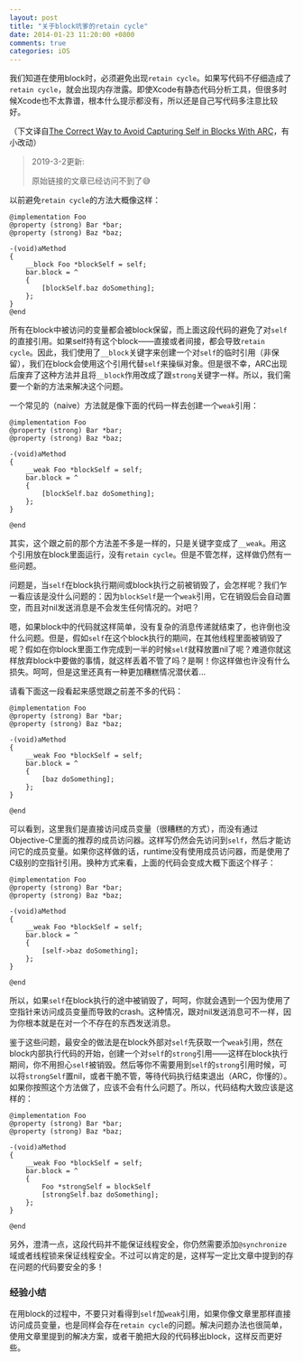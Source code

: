 ```yaml
---
layout: post
title: "关于block坑爹的retain cycle"
date: 2014-01-23 11:20:00 +0800
comments: true
categories: iOS
---
```


[chuan1]: http://beyondvincent.com
[chuan2]: http://beyondvincent.com/blog/2013/12/14/124-communication-patterns
[ref1]: http://blog.random-ideas.net/?p=160


我们知道在使用block时，必须避免出现`retain cycle`。如果写代码不仔细造成了`retain cycle`，就会出现内存泄露。即使Xcode有静态代码分析工具，但很多时候Xcode也不太靠谱，根本什么提示都没有，所以还是自己写代码多注意比较好。

（下文译自[The Correct Way to Avoid Capturing Self in Blocks With ARC][ref1]，有小改动）

> 2019-3-2更新:
>
> 原始链接的文章已经访问不到了😅



以前避免`retain cycle`的方法大概像这样：

```objc
@implementation Foo
@property (strong) Bar *bar;
@property (strong) Baz *baz;

-(void)aMethod
{
    __block Foo *blockSelf = self;
    bar.block = ^
    {
        [blockSelf.baz doSomething];
    };
}
@end
```

所有在block中被访问的变量都会被block保留，而上面这段代码的避免了对`self`的直接引用。如果self持有这个block——直接或者间接，都会导致`retain cycle`。因此，我们使用了`__block`关键字来创建一个对`self`的临时引用（非保留），我们在block会使用这个引用代替`self`来操纵对象。但是很不幸，ARC出现后废弃了这种方法并且将`__block`作用改成了跟`strong`关键字一样。所以，我们需要一个新的方法来解决这个问题。

一个常见的（naive）方法就是像下面的代码一样去创建一个`weak`引用：
```objc
@implementation Foo
@property (strong) Bar *bar;
@property (strong) Baz *baz;

-(void)aMethod
{
    __weak Foo *blockSelf = self;
    bar.block = ^
    {
        [blockSelf.baz doSomething];
    };
}

@end
```

其实，这个跟之前的那个方法差不多是一样的，只是关键字变成了`__weak`。用这个引用放在block里面运行，没有`retain cycle`。但是不管怎样，这样做仍然有一些问题。

问题是，当`self`在block执行期间或block执行之前被销毁了，会怎样呢？我们乍一看应该是没什么问题的：因为`blockSelf`是一个`weak`引用，它在销毁后会自动置空，而且对nil发送消息是不会发生任何情况的。对吧？

嗯，如果block中的代码就这样简单，没有复杂的消息传递就结束了，也许倒也没什么问题。但是，假如`self`在这个block执行的期间，在其他线程里面被销毁了呢？假如在你block里面工作完成到一半的时候`self`就释放置nil了呢？难道你就这样放弃block中要做的事情，就这样丢着不管了吗？是啊！你这样做也许没有什么损失。呵呵，但是这里还真有一种更加糟糕情况潜伏着...

请看下面这一段看起来感觉跟之前差不多的代码：

```objc
@implementation Foo
@property (strong) Bar *bar;
@property (strong) Baz *baz;

-(void)aMethod
{
    __weak Foo *blockSelf = self;
    bar.block = ^
    {
        [baz doSomething];
    };
}

@end 
```

可以看到，这里我们是直接访问成员变量（很糟糕的方式），而没有通过Objective-C里面的推荐的成员访问器。这样写仍然会先访问到`self`，然后才能访问它的成员变量。如果你这样做的话，runtime没有使用成员访问器，而是使用了C级别的空指针引用。换种方式来看，上面的代码会变成大概下面这个样子：

```objc
@implementation Foo
@property (strong) Bar *bar;
@property (strong) Baz *baz;

-(void)aMethod
{
    __weak Foo *blockSelf = self;
    bar.block = ^
    {
        [self->baz doSomething];
    };
}

@end 
```

所以，如果`self`在block执行的途中被销毁了，呵呵，你就会遇到一个因为使用了空指针来访问成员变量而导致的crash。这种情况，跟对nil发送消息可不一样，因为你根本就是在对一个不存在的东西发送消息。

鉴于这些问题，最安全的做法是在block外部对`self`先获取一个`weak`引用，然在block内部执行代码的开始，创建一个对`self`的`strong`引用——这样在block执行期间，你不用担心`self`被销毁。然后等你不需要用到`self`的`strong`引用时候，可以将`strongSelf`置nil，或者干脆不管，等待代码执行结束退出（ARC，你懂的）。如果你按照这个方法做了，应该不会有什么问题了。所以，代码结构大致应该是这样的：

```objc
@implementation Foo
@property (strong) Bar *bar;
@property (strong) Baz *baz;

-(void)aMethod
{
    __weak Foo *blockSelf = self;
    bar.block = ^
    {
        Foo *strongSelf = blockSelf
        [strongSelf.baz doSomething];
    };
}

@end
```

另外，澄清一点，这段代码并不能保证线程安全，你仍然需要添加`@synchronize`域或者线程锁来保证线程安全。不过可以肯定的是，这样写一定比文章中提到的存在问题的代码要安全的多！

### 经验小结
在用block的过程中，不要只对看得到`self`加`weak`引用，如果你像文章里那样直接访问成员变量，也是同样会存在`retain cycle`的问题。解决问题办法也很简单，使用文章里提到的解决方案，或者干脆把大段的代码移出block，这样反而更好些。
